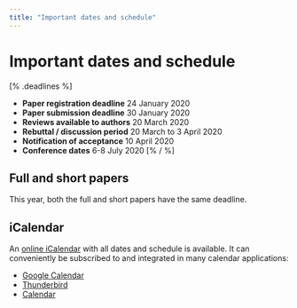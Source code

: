 ```yaml
---
title: "Important dates and schedule"
---
```


# Important dates and schedule

[% .deadlines %]
* **Paper registration deadline** 24 January 2020
* **Paper submission deadline** 30 January 2020
* **Reviews available to authors** 20 March 2020
* **Rebuttal / discussion period** 20 March to 3 April 2020
* **Notification of acceptance** 10 April 2020
* **Conference dates** 6-8 July 2020
[% / %]

## Full and short papers
This year, both the full and short papers have the same deadline.

## iCalendar
An [online iCalendar](/midl.ics) with all dates and schedule is available.
It can conveniently be subscribed to and integrated in many calendar applications:

* [Google Calendar](https://support.google.com/calendar/answer/37100?hl=en&co=GENIE.Platform=Desktop)
* [Thunderbird](https://support.mozilla.org/en-US/kb/creating-new-calendars#w_icalendar-ics)
* [Calendar](https://support.apple.com/guide/calendar/subscribe-to-calendars-icl1022/mac)
